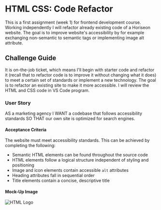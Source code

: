 # HTML CSS: Code Refactor

This is a first assignment (week 1) for frontend development course. Working independently I will refactor already existing code of a Horiseon website. The goal is to improve website's accessibility by for example exchanging non-semantic to semantic tags or implementing image alt attribute.    

## Challenge Guide 

It is on-the-job ticket, which means I'll begin with starter code and refactor it (recall that to refactor code is to improve it without changing what it does) to meet a certain set of standards or implement a new technology. The goal is to refactor an existing site to make it more accessible. I will review the HTML and CSS code in VS Code program.

### User Story

AS a marketing agency 
I WANT a codebase that follows accessibility standards 
SO THAT our own site is optimized for search engines.

#### Acceptance Criteria

The website must meet accessibility standards. This can be achieved by completing the following:

* Semantic HTML elements can be found throughout the source code
* HTML elements follow a logical structure independent of styling and positioning
* Image and icon elements contain accessible `alt` attributes
* Heading attributes fall in sequential order
* Title elements contain a concise, descriptive title

#### Mock-Up Image 

![HTML Logo](https://github.com/ladycosy/horiseon-challenge1/blob/main/assets/images/mock-up%20image.jpeg)
